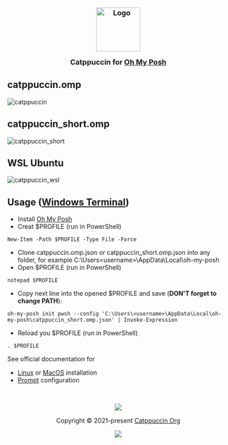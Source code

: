 <h3 align="center">
	<img src="https://raw.githubusercontent.com/catppuccin/catppuccin/main/assets/logos/exports/1544x1544_circle.png" width="100" alt="Logo"/><br/>
	<img src="https://raw.githubusercontent.com/catppuccin/catppuccin/main/assets/misc/transparent.png" height="30" width="0px"/>
	Catppuccin for <a href="https://ohmyposh.dev/">Oh My Posh</a>
	<img src="https://raw.githubusercontent.com/catppuccin/catppuccin/main/assets/misc/transparent.png" height="30" width="0px"/>
</h3>


## catppuccin.omp
![catppuccin](https://github.com/IrwinJuice/catppuccin.omp/blob/main/catppuccin.png)

## catppuccin_short.omp
![catppuccin_short](https://github.com/IrwinJuice/catppuccin.omp/blob/main/catppuccin_short.png)

## WSL Ubuntu
![catppuccin_wsl](https://github.com/IrwinJuice/catppuccin.omp/blob/main/catppuccin_short_ubuntu.png)

## Usage ([Windows Terminal](https://github.com/Microsoft/Terminal))

- Install [Oh My Posh](https://ohmyposh.dev/)
- Creat $PROFILE (run in PowerShell)
```
New-Item -Path $PROFILE -Type File -Force
```
- Clone catppuccin.omp.json or catppuccin_short.omp.json into any folder, for example C:\Users\<username>\AppData\Local\oh-my-posh
- Open $PROFILE (run in PowerShell)
```
notepad $PROFILE  
```
-  Copy next line into the opened $PROFILE and save (**DON'T forget to change PATH**):
```
oh-my-posh init pwsh --config 'C:\Users\<username>\AppData\Local\oh-my-posh\catppuccin_short.omp.json' | Invoke-Expression
```
- Reload you $PROFILE (run in PowerShell)
```
. $PROFILE
```

See official documentation for 
- [Linux](https://ohmyposh.dev/docs/installation/linux) or [MacOS](https://ohmyposh.dev/docs/installation/macos) installation
- [Prompt](https://ohmyposh.dev/docs/installation/prompt) configuration

&nbsp;

<p align="center"><img src="https://raw.githubusercontent.com/catppuccin/catppuccin/main/assets/footers/gray0_ctp_on_line.svg?sanitize=true" /></p>
<p align="center">Copyright &copy; 2021-present <a href="https://github.com/catppuccin" target="_blank">Catppuccin Org</a>
<p align="center"><a href="https://github.com/catppuccin/catppuccin/blob/main/LICENSE"><img src="https://img.shields.io/static/v1.svg?style=for-the-badge&label=License&message=MIT&logoColor=d9e0ee&colorA=363a4f&colorB=b7bdf8"/></a></p>
